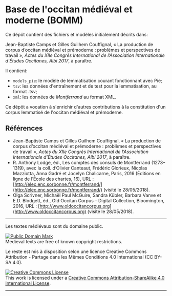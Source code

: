 # Base de l'occitan médiéval et moderne (BOMM)

Ce dépôt contient des fichiers et modèles initialement décrits dans:

Jean-Baptiste Camps et Gilles Guilhem Couffignal, « La production de corpus d’occitan médiéval et prémoderne : problèmes et perspectives de travail », _Actes du XIIe Congrès International de l’Association Internationale d’Études Occitanes, Albi 2017_, à paraître.

Il contient:

- `models_pie`: le modèle de lemmatisation courant fonctionnant avec Pie;
- `tsv`: les données d'entraînement et de test pour la lemmatisation, au format .tsv;
- `xml`: les données de _Montferrand_ au format XML.

Ce dépôt a vocation à s'enrichir d'autres contributions à la constitution d'un corpus lemmatisé de l'occitan médiéval et prémoderne.

## Références

- Jean-Baptiste Camps et Gilles Guilhem Couffignal, « La production de corpus d’occitan médiéval et prémoderne : problèmes et perspectives de travail », _Actes du XIIe Congrès International de l’Association Internationale d’Études Occitanes, Albi 2017_, à paraître.
- R. Anthony Lodge, éd., Les comptes des consuls de Montferrand (1273–1319), avec la coll. d’Olivier Canteaut, Frédéric Glorieux, Nicolas Mazziotta, Anna Gadré et Jocelyn Chalicarne, Paris, 2016 (Éditions en ligne de l’École des chartes, 16), URL : [http://elec.enc.sorbonne.fr/montferrand/](http://elec.enc.sorbonne.fr/montferrand/) (visité le 28/05/2018).
- Olga Scrivner, Michaël Paul McGuire, Sandra Kübler, Barbara Vanve et E.D. Blodgett, éd., Old Occitan Corpus – Digital Collection, Bloomington, 2016, URL : [http://www.oldoccitancorpus.org](http://www.oldoccitancorpus.org) (visité le 28/05/2018).

***

Les textes médiévaux sont du domaine public.
<p>
<a rel="license" href="http://creativecommons.org/publicdomain/mark/1.0/">
<img src="http://i.creativecommons.org/p/mark/1.0/88x31.png"
     style="border-style: none;" alt="Public Domain Mark" />
</a>
<br />
Medieval texts are free of known copyright restrictions.
</p>
     

Le reste est mis à disposition selon une licence Creative Commons Attribution - Partage dans les Mêmes Conditions 4.0 International (CC BY-SA 4.0).

<a rel="license" href="http://creativecommons.org/licenses/by-sa/4.0/"><img alt="Creative Commons License" style="border-width:0" src="https://i.creativecommons.org/l/by-sa/4.0/88x31.png" /></a><br />This work is licensed under a <a rel="license" href="http://creativecommons.org/licenses/by-sa/4.0/">Creative Commons Attribution-ShareAlike 4.0 International License</a>.

***



